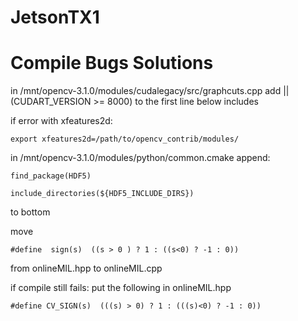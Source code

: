 # JetsonTX1

# Compile Bugs Solutions 
in /mnt/opencv-3.1.0/modules/cudalegacy/src/graphcuts.cpp add || (CUDART_VERSION >= 8000) to the first line below includes

if error with xfeatures2d:

    export xfeatures2d=/path/to/opencv_contrib/modules/

in /mnt/opencv-3.1.0/modules/python/common.cmake append:

    find_package(HDF5)
 
    include_directories(${HDF5_INCLUDE_DIRS})

to bottom

move  

    #define  sign(s)  ((s > 0 ) ? 1 : ((s<0) ? -1 : 0))

from onlineMIL.hpp to onlineMIL.cpp

if compile still fails: put the following in onlineMIL.hpp 

    #define CV_SIGN(s)  (((s) > 0) ? 1 : (((s)<0) ? -1 : 0)) 



